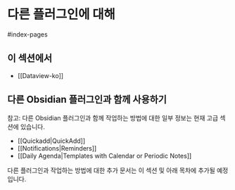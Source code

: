 # 다른 플러그인에 대해

<span class="related-pages">#index-pages</span>

## 이 섹션에서

- [[Dataview-ko]]

## 다른 Obsidian 플러그인과 함께 사용하기

참고: 다른 Obsidian 플러그인과 함께 작업하는 방법에 대한 일부 정보는 현재 고급 섹션에 있습니다.

- [[Quickadd|QuickAdd]]
- [[Notifications|Reminders]]
- [[Daily Agenda|Templates with Calendar or Periodic Notes]]

다른 플러그인과 작업하는 방법에 대한 추가 문서는 이 섹션 및 아래 목차에 추가될 예정입니다.